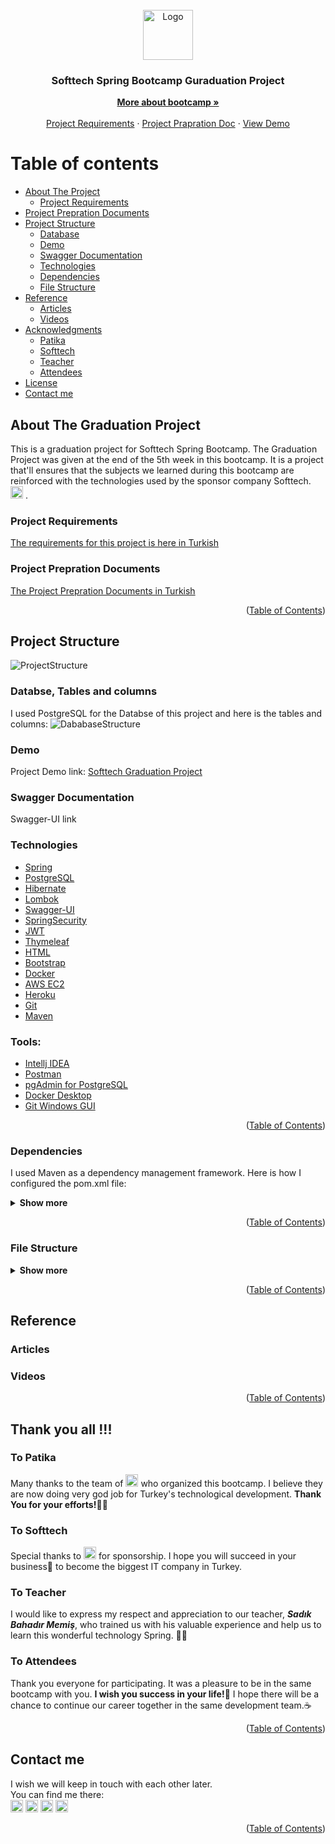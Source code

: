 <!-- PROJECT LOGO -->
<br />
<div align="center">
  <a href="https://softtech.com.tr">
    <img src="https://softtech.com.tr/wp-content/uploads/2017/12/standart-logo.png" alt="Logo" height="80">
  </a>

<h3 align="center">Softtech Spring Bootcamp Guraduation Project</h3>

  <p align="center">
    <a href="https://www.patika.dev/bootcamp/softtech-java-spring-bootcamp"><strong>More about bootcamp »</strong></a>
    <br />
    <br />
    <a href="https://github.com/165-Softtech-Patika-Java-Spring/bitirmeprojesi-UyCoder/blob/main/BitirmeProjesiTalepleri.md">Project Requirements</a>
    ·
    <a href="https://github.com/165-Softtech-Patika-Java-Spring/bitirmeprojesi-UyCoder/blob/main/BitirmeProjesiHazirlikDokumani.pdf">Project Prapration Doc</a>
    ·
    <a href="https://github.com/othneildrew/Best-README-Template/issues">View Demo</a>
  </p>
</div>


# Table of contents

* [About The Project](#About-The-Graduation-Project)
    + [Project Requirements](#Project-Requirements)
* [Project Prepration Documents](#Project-Prepration-Documents)
* [Project Structure](#Project-Structure)
    + [Database](#Databse,-Tables-and-columns)
    + [Demo](#demo)
    + [Swagger Documentation](#Swagger-Documentation)
    + [Technologies](#Technologies)
    + [Dependencies](#Dependencies)
    + [File Structure](#File-Structure)
* [Reference](#Reference)
    + [Articles](#Articles)
    + [Videos](#Videos)
* [Acknowledgments](#Thank-you-all-!!!)
    + [Patika](#To-Patika)
    + [Softtech](#To-Softtech)
    + [Teacher](#To-Teacher)
    + [Attendees](#To-Attendees)
* [License](#license)
* [Contact me](#Contact-me)


## About The Graduation Project
This is a graduation project for Softtech Spring Bootcamp. The Graduation Project was given at the end of the 5th week in this bootcamp. It is a project that'll ensures that the subjects we learned during this bootcamp are reinforced with the technologies used by the sponsor company Softtech. [<img src='https://softtech.com.tr/wp-content/uploads/2017/12/standart-logo.png' alt='softtech' height='20'>](https://softtech.com.tr/) .

### Project Requirements
[The requirements for this project is here in Turkish](https://github.com/165-Softtech-Patika-Java-Spring/bitirmeprojesi-UyCoder/blob/main/BitirmeProjesiTalepleri.md)


### Project Prepration Documents
[The Project Prepration Documents in Turkish](https://github.com/165-Softtech-Patika-Java-Spring/bitirmeprojesi-UyCoder/blob/main/BitirmeProjesiHazirlikDokumani.pdf)

<p align="right">(<a href="#Table-of-contents">Table of Contents</a>)</p>

## Project Structure
![ProjectStructure](https://user-images.githubusercontent.com/50663127/159177623-740fa903-ac71-4656-9769-fd2e229a4380.jpg)


### Databse, Tables and columns
I used PostgreSQL for the Databse of this project and here is the tables and columns:
![DababaseStructure](https://user-images.githubusercontent.com/50663127/159177631-494090bb-be49-45dc-b139-9b9ff25d2cce.jpg)


### Demo
Project Demo link:
[Softtech Graduation Project](https://softech-graduation-app.herokuapp.com/)

### Swagger Documentation
Swagger-UI link

### Technologies
- [Spring](https://spring.io/)
- [PostgreSQL](https://www.postgresql.org/)
- [Hibernate](https://hibernate.org/)
- [Lombok](https://projectlombok.org/)
- [Swagger-UI](https://swagger.io/tools/swagger-ui/)
- [SpringSecurity](https://spring.io/projects/spring-security)
- [JWT](https://jwt.io/)
- [Thymeleaf](https://www.thymeleaf.org/)
- [HTML](https://html.com/)
- [Bootstrap](https://getbootstrap.com/)
- [Docker](https://www.docker.com/)
- [AWS EC2](https://aws.amazon.com/ec2/)
- [Heroku](https://www.heroku.com/)
- [Git](https://git-scm.com/)
- [Maven](https://maven.apache.org/)

### Tools:
- [Intellj IDEA](https://www.jetbrains.com/idea/)
- [Postman](https://www.postman.com/)
- [pgAdmin for PostgreSQL ](https://www.pgadmin.org/) 
- [Docker Desktop](https://www.docker.com/products/docker-desktop/)
- [Git Windows GUI](https://git-scm.com/downloads)

<p align="right">(<a href="#Table-of-contents">Table of Contents</a>)</p>

### Dependencies
I used Maven as a dependency management framework. Here is how I configured the pom.xml file:
<details>
<summary><strong>Show more</strong></summary>

```xml
<?xml version="1.0" encoding="UTF-8"?>
<project xmlns="http://maven.apache.org/POM/4.0.0" xmlns:xsi="http://www.w3.org/2001/XMLSchema-instance"
         xsi:schemaLocation="http://maven.apache.org/POM/4.0.0 https://maven.apache.org/xsd/maven-4.0.0.xsd">
  <modelVersion>4.0.0</modelVersion>
  <parent>
    <groupId>org.springframework.boot</groupId>
    <artifactId>spring-boot-starter-parent</artifactId>
    <version>2.6.4</version>
    <relativePath/> <!-- lookup parent from repository -->
  </parent>
  <groupId>dev.ahmed</groupId>
  <artifactId>graduationproject</artifactId>
  <version>0.0.1-SNAPSHOT</version>
  <name>graduationproject</name>
  <description>graduationproject</description>
  <properties>
    <java.version>17</java.version>
    <org.mapstruct.version>1.4.2.Final</org.mapstruct.version>
  </properties>
  <dependencies>
    <dependency>
      <groupId>org.springframework.boot</groupId>
      <artifactId>spring-boot-starter-data-jpa</artifactId>
    </dependency>

    <dependency>
      <groupId>org.springframework.boot</groupId>
      <artifactId>spring-boot-starter-hateoas</artifactId>
    </dependency>
    <dependency>
      <groupId>org.springframework.boot</groupId>
      <artifactId>spring-boot-starter-validation</artifactId>
    </dependency>
    <dependency>
      <groupId>org.springframework.boot</groupId>
      <artifactId>spring-boot-starter-web</artifactId>
    </dependency>
    <dependency>
      <groupId>org.springframework.boot</groupId>
      <artifactId>spring-boot-devtools</artifactId>
      <scope>runtime</scope>
      <optional>true</optional>
    </dependency>

    <dependency>
      <groupId>org.postgresql</groupId>
      <artifactId>postgresql</artifactId>
      <scope>runtime</scope>
    </dependency>

    <dependency>
      <groupId>org.mapstruct</groupId>
      <artifactId>mapstruct</artifactId>
      <version>${org.mapstruct.version}</version>
    </dependency>
    <dependency>
      <groupId>org.mapstruct</groupId>
      <artifactId>mapstruct-processor</artifactId>
      <version>${org.mapstruct.version}</version>
    </dependency>

    <dependency>
      <groupId>org.projectlombok</groupId>
      <artifactId>lombok</artifactId>
      <optional>true</optional>
    </dependency>

    <dependency>
      <groupId>org.springdoc</groupId>
      <artifactId>springdoc-openapi-ui</artifactId>
      <version>1.5.13</version>
    </dependency>

    <dependency>
      <groupId>org.thymeleaf</groupId>
      <artifactId>thymeleaf-spring5</artifactId>
    </dependency>
    <dependency>
      <groupId>org.webjars</groupId>
      <artifactId>bootstrap</artifactId>
      <version>4.3.1</version>
    </dependency>
    <dependency>
      <groupId>org.webjars</groupId>
      <artifactId>webjars-locator-core</artifactId>
    </dependency>

    <!--        <dependency>-->
    <!--            <groupId>org.springframework.boot</groupId>-->
    <!--            <artifactId>spring-boot-starter-security</artifactId>-->
    <!--        </dependency>-->
    <!--        <dependency>-->
    <!--            <groupId>io.jsonwebtoken</groupId>-->
    <!--            <artifactId>jjwt</artifactId>-->
    <!--            <version>0.9.1</version>-->
    <!--        </dependency>-->
    <dependency>
      <groupId>org.springframework.boot</groupId>
      <artifactId>spring-boot-starter-test</artifactId>
      <scope>test</scope>
    </dependency>
  </dependencies>

  <build>
    <plugins>
      <plugin>
        <groupId>org.springframework.boot</groupId>
        <artifactId>spring-boot-maven-plugin</artifactId>
        <configuration>
          <excludes>
            <exclude>
              <groupId>org.projectlombok</groupId>
              <artifactId>lombok</artifactId>
            </exclude>
          </excludes>
        </configuration>
      </plugin>
    </plugins>
  </build>

</project>

```
</details>


<p align="right">(<a href="#Table-of-contents">Table of Contents</a>)</p>

### File Structure
<details>
<summary><strong>Show more</strong></summary>

```bash
tree /f
Graduation Project
│  BitirmeProjesiHazirlikDokumani.pdf
│  BitirmeProjesiTalepleri.md
│  README.md
│
├─.idea
│  │  .gitignore
│  │
│  ├─dataSources
│  │  │  13f2fc53-6397-4739-984e-1c4b103ec0e3.xml
│  │  │
│  │  └─13f2fc53-6397-4739-984e-1c4b103ec0e3
│  │      └─storage_v2
│  │          └─_src_
│  │              └─database
│  │                  │  finalproject.4xihCA.meta
│  │                  │
│  │                  └─finalproject.4xihCA
│  │                      └─schema
│  │                              information_schema.FNRwLQ.meta
│  │                              pg_catalog.0S1ZNQ.meta
│  │                              public.abK9xQ.meta
│  │
│  └─libraries
│
└─graduationproject
    │  .gitignore
    │  graduationproject.iml
    │  HELP.md
    │  mvnw
    │  mvnw.cmd
    │  pom.xml
    │
    ├─.mvn
    │  └─wrapper
    │          maven-wrapper.jar
    │          maven-wrapper.properties
    │
    ├─src
    │  ├─main
    │  │  ├─java
    │  │  │  └─dev
    │  │  │      └─ahmed
    │  │  │          └─graduationproject
    │  │  │              │  GraduationprojectApplication.java
    │  │  │              │
    │  │  │              ├─app
    │  │  │              │  ├─config
    │  │  │              │  ├─controller
    │  │  │              │  │      CategoryController.java
    │  │  │              │  │      ProductController.java
    │  │  │              │  │      UserController.java
    │  │  │              │  │
    │  │  │              │  ├─converter
    │  │  │              │  │      UserMapper.java
    │  │  │              │  │
    │  │  │              │  ├─dao
    │  │  │              │  │      CategoryDao.java
    │  │  │              │  │      ProductDao.java
    │  │  │              │  │      UserDao.java
    │  │  │              │  │
    │  │  │              │  ├─dto
    │  │  │              │  │      CategoryDto.java
    │  │  │              │  │      CategoryUpdateKdvDto.java
    │  │  │              │  │      ProductDto.java
    │  │  │              │  │      ProductSaveRequestDto.java
    │  │  │              │  │      ProductUpdatePriceDto.java
    │  │  │              │  │      UserDto.java
    │  │  │              │  │      UserResponseDto.java
    │  │  │              │  │      UserSaveRequestDto.java
    │  │  │              │  │      UserUpdateRequestDto.java
    │  │  │              │  │
    │  │  │              │  ├─entity
    │  │  │              │  │      Category.java
    │  │  │              │  │      Product.java
    │  │  │              │  │      User.java
    │  │  │              │  │
    │  │  │              │  ├─enums
    │  │  │              │  ├─exception
    │  │  │              │  │      CategoryAlreadyExistsException.java
    │  │  │              │  │      CategoryNotFoundException.java
    │  │  │              │  │      ProductAlreadyExistsException.java
    │  │  │              │  │      ProductNotFoundException.java
    │  │  │              │  │      UserAlreadyExistsException.java
    │  │  │              │  │      UserNotFoundException.java
    │  │  │              │  │
    │  │  │              │  ├─service
    │  │  │              │  │  │  Service.java
    │  │  │              │  │  │
    │  │  │              │  │  └─entityservice
    │  │  │              │  │          CategoryEntityService.java
    │  │  │              │  │          ProductEntityService.java
    │  │  │              │  │          UserEntityService.java
    │  │  │              │  │
    │  │  │              │  └─util
    │  │  │              └─gen
    │  │  │                  ├─dto
    │  │  │                  │      RestResponse.java
    │  │  │                  │
    │  │  │                  ├─entity
    │  │  │                  │      BaseAdditionalFields.java
    │  │  │                  │      BaseEntity.java
    │  │  │                  │      BaseModel.java
    │  │  │                  │
    │  │  │                  ├─enums
    │  │  │                  │      BaseErrorMessage.java
    │  │  │                  │      GenErrorMessage.java
    │  │  │                  │      GenStatusType.java
    │  │  │                  │
    │  │  │                  ├─exception
    │  │  │                  │      GenCustomizedResponseEntityExceptionHandler.java
    │  │  │                  │      GenExceptionResponse.java
    │  │  │                  │
    │  │  │                  ├─exceptions
    │  │  │                  │      GenBusinessException.java
    │  │  │                  │      ItemNotFoundException.java
    │  │  │                  │
    │  │  │                  ├─service
    │  │  │                  │      BaseEntityService.java
    │  │  │                  │
    │  │  │                  └─util
    │  │  │                          DateUtil.java
    │  │  │
    │  │  └─resources
    │  │      │  application.properties
    │  │      │  banner.txt
    │  │      │
    │  │      ├─static
    │  │      │  │  index.html
    │  │      │  │  style2.css
    │  │      │  │
    │  │      │  ├─homepage
    │  │      │  │      homepage.html
    │  │      │  │
    │  │      │  └─register
    │  │      │          register.html
    │  │      │          style3.css
    │  │      │
    │  │      └─templates
    │  └─test
    │      └─java
    │          └─dev
    │              └─ahmed
    │                  └─graduationproject
    │                          GraduationprojectApplicationTests.java
    │
    └─target
        ├─classes
        │  │  application.properties
        │  │  banner.txt
        │  │
        │  ├─dev
        │  │  └─ahmed
        │  │      └─graduationproject
        │  │          │  GraduationprojectApplication.class
        │  │          │
        │  │          ├─app
        │  │          │  ├─controller
        │  │          │  │      CategoryController.class
        │  │          │  │      ProductController.class
        │  │          │  │      UserController.class
        │  │          │  │
        │  │          │  ├─converter
        │  │          │  │      UserMapper.class
        │  │          │  │      UserMapperImpl.class
        │  │          │  │
        │  │          │  ├─dao
        │  │          │  │      CategoryDao.class
        │  │          │  │      ProductDao.class
        │  │          │  │      UserDao.class
        │  │          │  │
        │  │          │  ├─dto
        │  │          │  │      CategoryDto.class
        │  │          │  │      CategoryUpdateKdvDto.class
        │  │          │  │      ProductDto.class
        │  │          │  │      ProductSaveRequestDto.class
        │  │          │  │      ProductUpdatePriceDto.class
        │  │          │  │      UserDto.class
        │  │          │  │      UserResponseDto.class
        │  │          │  │      UserSaveRequestDto.class
        │  │          │  │      UserUpdateRequestDto.class
        │  │          │  │
        │  │          │  ├─entity
        │  │          │  │      Category.class
        │  │          │  │      Product.class
        │  │          │  │      User.class
        │  │          │  │
        │  │          │  ├─exception
        │  │          │  │      CategoryAlreadyExistsException.class
        │  │          │  │      CategoryNotFoundException.class
        │  │          │  │      ProductAlreadyExistsException.class
        │  │          │  │      ProductNotFoundException.class
        │  │          │  │      UserAlreadyExistsException.class
        │  │          │  │      UserNotFoundException.class
        │  │          │  │
        │  │          │  └─service
        │  │          │      │  Service.class
        │  │          │      │
        │  │          │      └─entityservice
        │  │          │              CategoryEntityService.class
        │  │          │              ProductEntityService.class
        │  │          │              UserEntityService.class
        │  │          │
        │  │          ├─converter
        │  │          │      UserMapperImpl.class
        │  │          │
        │  │          └─gen
        │  │              ├─dto
        │  │              │      RestResponse.class
        │  │              │
        │  │              ├─entity
        │  │              │      BaseAdditionalFields.class
        │  │              │      BaseEntity.class
        │  │              │      BaseModel.class
        │  │              │
        │  │              ├─enums
        │  │              │      BaseErrorMessage.class
        │  │              │      GenErrorMessage.class
        │  │              │      GenStatusType.class
        │  │              │
        │  │              ├─exception
        │  │              │      GenCustomizedResponseEntityExceptionHandler.class
        │  │              │      GenExceptionResponse.class
        │  │              │
        │  │              ├─exceptions
        │  │              │      GenBusinessException.class
        │  │              │      ItemNotFoundException.class
        │  │              │
        │  │              ├─service
        │  │              │      BaseEntityService.class
        │  │              │
        │  │              └─util
        │  │                      DateUtil.class
        │  │
        │  └─static
        │      │  index.html
        │      │  style2.css
        │      │
        │      ├─homepage
        │      │      homepage.html
        │      │
        │      └─register
        │              register.html
        │              style3.css
        │
        ├─generated-sources
        │  └─annotations
        │      └─dev
        │          └─ahmed
        │              └─graduationproject
        │                  └─app
        │                      └─converter
        │                              UserMapperImpl.java
        │
        ├─generated-test-sources
        │  └─test-annotations
        └─test-classes
            └─dev
                └─ahmed
                    └─graduationproject
                            GraduationprojectApplicationTests.class

```

</details>
<p align="right">(<a href="#Table-of-contents">Table of Contents</a>)</p>

## Reference

### Articles

### Videos

<p align="right">(<a href="#Table-of-contents">Table of Contents</a>)</p>

## Thank you all !!!
### To Patika
Many thanks to the team of <img src='https://user-images.githubusercontent.com/49093196/123759976-178bdc00-d8c9-11eb-84e2-0fd001083756.png' alt='patika' height='20'> who organized this bootcamp. I believe they are now doing very god job for Turkey's technological development. <strong>Thank You for your efforts!</strong>👏🏻
### To Softtech
Special thanks to [<img src='https://softtech.com.tr/wp-content/uploads/2017/12/standart-logo.png' alt='softtech' height='20'>](https://softtech.com.tr/) for sponsorship. I hope you will succeed in your business🎯 to become the biggest IT company in Turkey.
### To Teacher
I would like to express my respect and appreciation to our teacher, <strong>*Sadık Bahadır Memiş*</strong>, who trained us with his valuable experience and help us to learn this wonderful technology Spring. 👏🏻
### To Attendees
Thank you everyone for participating. It was a pleasure to be in the same bootcamp with you. <strong>I wish you success in your life!💪</strong> I hope there will be a chance to continue our career together in the same development team.☕️

<p align="right">(<a href="#Table-of-contents">Table of Contents</a>)</p>

## Contact me
I wish we will keep in touch with each other later. 
<br/>
You can find me there: </br>
[<img src='https://www.pngall.com/wp-content/uploads/2016/07/Linkedin-Download-PNG.png' alt='linkedin' height='20'>](https://www.linkedin.com/in/ahmed-bughra/) [<img src='https://cdn.jsdelivr.net/npm/simple-icons@3.0.1/icons/github.svg' alt='github' height='20'>](https://github.com/Uycoder)
[<img src='https://encrypted-tbn0.gstatic.com/images?q=tbn:ANd9GcRYcIooQ9bkjqGM1p-kwFPb0h4zZEVDzzRS3uhdg1sySKkvvNTE_wm5WTQWK36k7LH744w&usqp=CAU' alt='hackerrank' height='20'>](https://www.hackerrank.com/ahmedbughra)  [<img src='https://upload.wikimedia.org/wikipedia/commons/thumb/e/ef/Stack_Overflow_icon.svg/768px-Stack_Overflow_icon.svg.png' alt='stackoverflow' height='20'>](https://stackoverflow.com/users/16111723/ahmad-ali)

<p align="right">(<a href="#Table-of-contents">Table of Contents</a>)</p>
